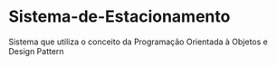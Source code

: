 # Sistema-de-Estacionamento
Sistema que utiliza o conceito da Programação Orientada à Objetos e Design Pattern
